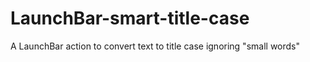 # LaunchBar-smart-title-case
A LaunchBar action to convert text to title case ignoring "small words" 
